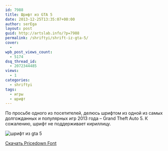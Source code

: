 ```yaml
---
id: 7988
title: Шрифт из GTA 5
date: 2013-12-25T13:35:07+00:00
author: serEga
layout: post
guid: http://artslab.info/?p=7988
permalink: /shriftyi/shrift-iz-gta-5/
cover:
  -
wpb_post_views_count:
  - 5174
dsq_thread_id:
  - 2072344485
views:
  - 1
categories:
  - shriftyi
tags:
  - игры
  - шрифт
---
```

По просьбе одного из посетителей, делюсь шрифтом из одной из самых долгожданных и популярных игр 2013 года &#8211; Grand Theft Auto 5. К сожалению, шрифт не поддерживает кириллицу.

<img src="http://googledrive.com/host/0B9lHVSSSdxdxd0hjdUdmRzY3Tjg/gta-5-shrift.jpg" alt="шрифт из gta 5" class="aligncenter size-medium wp-image-7989" srcset="http://googledrive.com/host/0B9lHVSSSdxdxd0hjdUdmRzY3Tjg/gta-5-shrift.jpg 564w, http://googledrive.com/host/0B9lHVSSSdxdxd0hjdUdmRzY3Tjg/shrift-gta-5-300x63.png 300w" sizes="(max-width: 564px) 100vw, 564px" /></a>

[Скачать Pricedown Font](https://app.box.com/s/9h76ag4nt1oap3eg50wq)